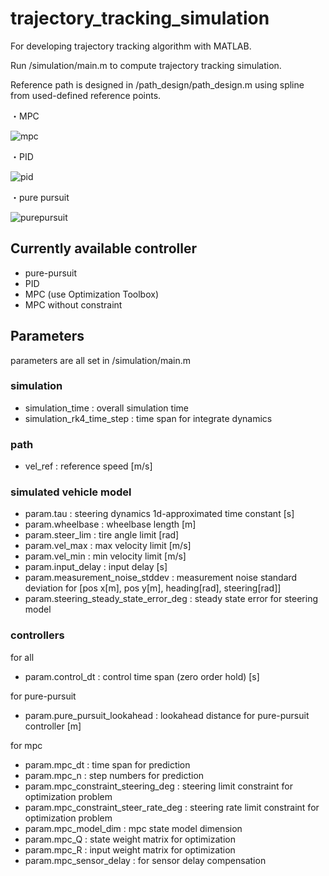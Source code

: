 # trajectory_tracking_simulation
For developing trajectory tracking algorithm with MATLAB. 

Run /simulation/main.m to compute trajectory tracking simulation.

Reference path is designed in /path_design/path_design.m using spline from used-defined reference points.

・MPC

![mpc](https://raw.github.com/wiki/TakaHoribe/trajectory_tracking_simulation/images/mpc.gif)

・PID

![pid](https://raw.github.com/wiki/TakaHoribe/trajectory_tracking_simulation/images/pid.gif)

・pure pursuit

![purepursuit](https://raw.github.com/wiki/TakaHoribe/trajectory_tracking_simulation/images/purepursuit.gif)

## Currently available controller
* pure-pursuit
* PID
* MPC (use Optimization Toolbox)
* MPC without constraint

## Parameters
parameters are all set in /simulation/main.m

### simulation
* simulation_time : overall simulation time
* simulation_rk4_time_step : time span for integrate dynamics

### path
* vel_ref : reference speed [m/s]

### simulated vehicle model
* param.tau : steering dynamics 1d-approximated time constant [s]
* param.wheelbase : wheelbase length [m]
* param.steer_lim : tire angle limit [rad]
* param.vel_max : max velocity limit [m/s]
* param.vel_min : min velocity limit [m/s]
* param.input_delay : input delay [s]
* param.measurement_noise_stddev :  measurement noise standard deviation for [pos x[m], pos y[m], heading[rad], steering[rad]]
* param.steering_steady_state_error_deg : steady state error for steering model

### controllers
for all
* param.control_dt : control time span (zero order hold) [s]

for pure-pursuit
* param.pure_pursuit_lookahead : lookahead distance for pure-pursuit controller [m]

for mpc
* param.mpc_dt : time span for prediction
* param.mpc_n : step numbers for prediction
* param.mpc_constraint_steering_deg : steering limit constraint for optimization problem
* param.mpc_constraint_steer_rate_deg : steering rate limit constraint for optimization problem
* param.mpc_model_dim : mpc state model dimension
* param.mpc_Q : state weight matrix for optimization
* param.mpc_R : input weight matrix for optimization
* param.mpc_sensor_delay : for sensor delay compensation
